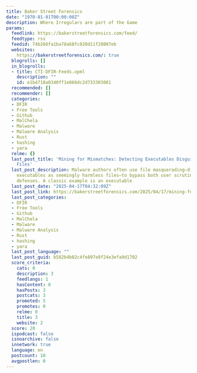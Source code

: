 ```yaml
---
title: Baker Street Forensics
date: "1970-01-01T00:00:00Z"
description: Where Irregulars are part of the Game
params:
  feedlink: https://bakerstreetforensics.com/feed/
  feedtype: rss
  feedid: 74b266fa1ba78a68fc020d11f20007eb
  websites:
    https://bakerstreetforensics.com/: true
  blogrolls: []
  in_blogrolls:
  - title: CTI-DFIR-Feeds.opml
    description: ""
    id: e1b4718a0340ff1e866dc2d733303081
  recommended: []
  recommender: []
  categories:
  - DFIR
  - Free Tools
  - Github
  - MalChela
  - Malware
  - Malware Analysis
  - Rust
  - hashing
  - yara
  relme: {}
  last_post_title: 'Mining for Mismatches: Detecting Executables Disguised as Image
    Files'
  last_post_description: Malware authors often use file masquerading—disguising malicious
    executables as seemingly harmless files—to bypass both user scrutiny and automated
    defenses. A classic example is an executable
  last_post_date: "2025-04-17T04:32:09Z"
  last_post_link: https://bakerstreetforensics.com/2025/04/17/mining-for-mismatches-detecting-executables-disguised-as-image-files/
  last_post_categories:
  - DFIR
  - Free Tools
  - Github
  - MalChela
  - Malware
  - Malware Analysis
  - Rust
  - hashing
  - yara
  last_post_language: ""
  last_post_guid: b582b4b02c4fe897e8f24e3efa9d1702
  score_criteria:
    cats: 0
    description: 3
    feedlangs: 1
    hasContent: 0
    hasPosts: 3
    postcats: 3
    promoted: 5
    promotes: 0
    relme: 0
    title: 3
    website: 2
  score: 20
  ispodcast: false
  isnoarchive: false
  innetwork: true
  language: en
  postcount: 10
  avgpostlen: 0
---
```

